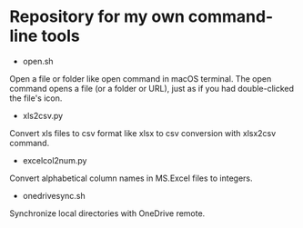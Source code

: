 # Repository for my own command-line tools


- open.sh

Open a file or folder like open command in macOS terminal.
The open command opens a file (or a folder or URL), just as if you had double-clicked the file's icon.


- xls2csv.py

Convert xls files to csv format like xlsx to csv conversion with xlsx2csv command.


- excelcol2num.py

Convert alphabetical column names in MS.Excel files to integers.


- onedrivesync.sh

Synchronize local directories with OneDrive remote.

